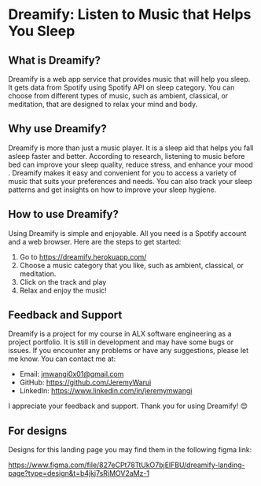 # Dreamify: Listen to Music that Helps You Sleep

## What is Dreamify?

Dreamify is a web app service that provides music that will help you sleep. It gets data from Spotify using Spotify API on sleep category. You can choose from different types of music, such as ambient, classical, or meditation, that are designed to relax your mind and body.

## Why use Dreamify?

Dreamify is more than just a music player. It is a sleep aid that helps you fall asleep faster and better. According to research, listening to music before bed can improve your sleep quality, reduce stress, and enhance your mood . Dreamify makes it easy and convenient for you to access a variety of music that suits your preferences and needs. You can also track your sleep patterns and get insights on how to improve your sleep hygiene.

## How to use Dreamify?

Using Dreamify is simple and enjoyable. All you need is a Spotify account and a web browser. Here are the steps to get started:

1. Go to https://dreamify.herokuapp.com/
2. Choose a music category that you like, such as ambient, classical, or meditation.
3. Click on the track and play
4. Relax and enjoy the music!


## Feedback and Support

Dreamify is a project for my course in ALX software engineering as a project portfolio. It is still in development and may have some bugs or issues. If you encounter any problems or have any suggestions, please let me know. You can contact me at:

- Email: <jmwangi0x01@gmail.com>
- GitHub: <https://github.com/JeremyWarui>
- LinkedIn: <https://www.linkedin.com/in/jeremymwangi>

I appreciate your feedback and support. Thank you for using Dreamify! 😊

## For designs

Designs for this landing page you may find them in the following figma link:

<https://www.figma.com/file/827eCPt78TtUkO7bjElFBU/dreamify-landing-page?type=design&t=b4jkj7sRjMOV2aMz-1>